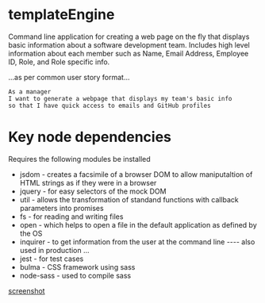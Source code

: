 # templateEngine

Command line application for creating a web page on the fly that displays basic information about a software development team. Includes high level information about each member such as Name, Email Address, Employee ID, Role, and Role specific info.

...as per common user story format...

```
As a manager
I want to generate a webpage that displays my team's basic info
so that I have quick access to emails and GitHub profiles
```

# Key node dependencies
Requires the following modules be installed
*   jsdom - creates a facsimile of a browser DOM to allow maniputaltion of HTML strings as if they were in a browser
*   jquery - for easy selectors of the mock DOM
*   util - allows the transformation of standand functions with callback parameters into promises
*   fs - for reading and writing files
*   open - which helps to open a file in the default application as defined by the OS
*   inquirer - to get information from the user at the command line
---- also used in production ...
*   jest - for test cases
*   bulma - CSS framework using sass
*   node-sass - used to compile sass

[screenshot](./output/screenshot.png)

